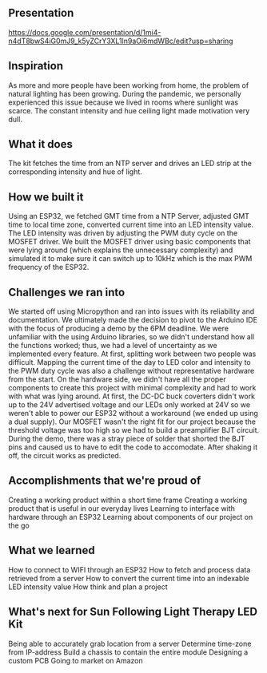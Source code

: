 ## Presentation
https://docs.google.com/presentation/d/1mi4-n4dT8bwS4iG0mJ9_k5yZCrY3XL1ln9aOi6mdWBc/edit?usp=sharing

## Inspiration
As more and more people have been working from home, the problem of natural lighting has been growing. During the pandemic, we personally experienced this issue because we lived in rooms where sunlight was scarce. The constant intensity and hue ceiling light made motivation very dull.


## What it does
The kit fetches the time from an NTP server and drives an LED strip at the corresponding intensity and hue of light.

## How we built it
Using an ESP32, we fetched GMT time from a NTP Server, adjusted GMT time to local time zone, converted current time into an LED intensity value. The LED intensity was driven by adjusting the PWM duty cycle on the MOSFET driver. We built the MOSFET driver using basic components that were lying around (which explains the unnecessary complexity) and simulated it to make sure it can switch up to 10kHz which is the max PWM frequency of the ESP32. 

## Challenges we ran into
We started off using Micropython and ran into issues with its reliability and documentation. We ultimately made the decision to pivot to the Arduino IDE with the focus of producing a demo by the 6PM deadline. We were unfamiliar with the using Arduino libraries, so we didn't understand how all the functions worked; thus, we had a level of uncertainty as we implemented every feature. At first, splitting work between two people was difficult. Mapping the current time of the day to LED color and intensity to the PWM duty cycle was also a challenge without representative hardware from the start. 
On the hardware side, we didn't have all the proper components to create this project with minimal complexity and had to work with what was lying around. At first, the DC-DC buck coverters didn't work up to the 24V advertised voltage and our LEDs only worked at 24V so we weren't able to power our ESP32 without a workaround (we ended up using a dual supply). Our MOSFET wasn't the right fit for our project because the threshold voltage was too high so we had to build a preamplifier BJT circuit. During the demo, there was a stray piece of solder that shorted the BJT pins and caused us to have to edit the code to accomodate. After shaking it off, the circuit works as predicted.

## Accomplishments that we're proud of
Creating a working product within a short time frame
Creating a working product that is useful in our everyday lives
Learning to interface with hardware through an ESP32
Learning about components of our project on the go


## What we learned
How to connect to WIFI through an ESP32
How to fetch and process data retrieved from a server
How to convert the current time into an indexable LED intensity value
How think and plan a project


## What's next for Sun Following Light Therapy LED Kit
Being able to accurately grab location from a server
Determine time-zone from IP-address
Build a chassis to contain the entire module
Designing a custom PCB
Going to market on Amazon
